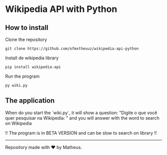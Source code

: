 # Wikipedia API with Python
<h2>How to install</h2>

Clone the repository
```
git clone https://github.com/ofmxtheuuz/wikipedia-api-python
```

Install de wikipedia library

```
pip install wikipedia-api
```

Run the program
```
py wiki.py
```

<h2>The application</h2>
When do you start the `wiki.py`, it will show a question: "Digite o que você quer pesquisar na Wikipedia: " and you will answer with the word to search on Wikipedia

!! The program is in BETA VERSION and can be slow to search on library !!

<hr>

Repository made with ❤️ by Matheus.
